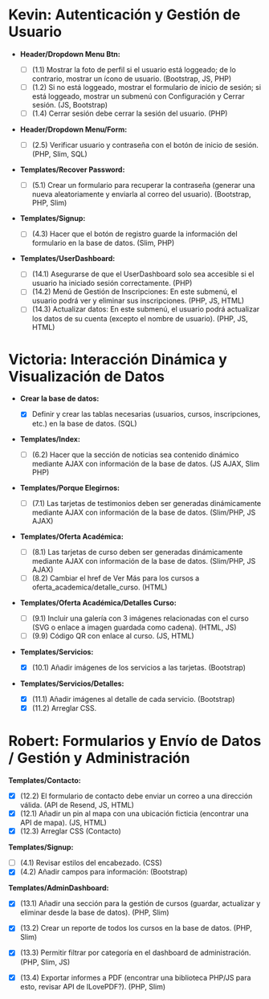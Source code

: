 # Kevin: Autenticación y Gestión de Usuario

* **Header/Dropdown Menu Btn:**
  
  * [ ] (1.1) Mostrar la foto de perfil si el usuario está loggeado; de lo contrario, mostrar un ícono de usuario. (Bootstrap, JS, PHP)
  * [ ] (1.2) Si no está loggeado, mostrar el formulario de inicio de sesión; si está loggeado, mostrar un submenú con Configuración y Cerrar sesión. (JS, Bootstrap)
  * [ ] (1.4) Cerrar sesión debe cerrar la sesión del usuario. (PHP)

* **Header/Dropdown Menu/Form:**
  
  * [ ] (2.5) Verificar usuario y contraseña con el botón de inicio de sesión. (PHP, Slim, SQL)

* **Templates/Recover Password:**
  
  * [ ] (5.1) Crear un formulario para recuperar la contraseña (generar una nueva aleatoriamente y enviarla al correo del usuario). (Bootstrap, PHP, Slim)

* **Templates/Signup:**
  
  * [ ] (4.3) Hacer que el botón de registro guarde la información del formulario en la base de datos. (Slim, PHP)

* **Templates/UserDashboard:**
  
  * [ ] (14.1) Asegurarse de que el UserDashboard solo sea accesible si el usuario ha iniciado sesión correctamente. (PHP)
  * [ ] (14.2) Menú de Gestión de Inscripciones: En este submenú, el usuario podrá ver y eliminar sus inscripciones. (PHP, JS, HTML)
  * [ ] (14.3) Actualizar datos: En este submenú, el usuario podrá actualizar los datos de su cuenta (excepto el nombre de usuario). (PHP, JS, HTML)

# Victoria: Interacción Dinámica y Visualización de Datos

* **Crear la base de datos:**
  
  * [x] Definir y crear las tablas necesarias (usuarios, cursos, inscripciones, etc.) en la base de datos. (SQL)

* **Templates/Index:**
  
  * [ ] (6.2) Hacer que la sección de noticias sea contenido dinámico mediante AJAX con información de la base de datos. (JS AJAX, Slim PHP)

* **Templates/Porque Elegirnos:**
  
  * [ ] (7.1) Las tarjetas de testimonios deben ser generadas dinámicamente mediante AJAX con información de la base de datos. (Slim/PHP, JS AJAX)

* **Templates/Oferta Académica:**
  
  * [ ] (8.1) Las tarjetas de curso deben ser generadas dinámicamente mediante AJAX con información de la base de datos. (Slim/PHP, JS AJAX)
  * [ ] (8.2) Cambiar el href de Ver Más para los cursos a oferta_academica/detalle_curso. (HTML)

* **Templates/Oferta Académica/Detalles Curso:**
  
  * [ ] (9.1) Incluir una galería con 3 imágenes relacionadas con el curso (SVG o enlace a imagen guardada como cadena). (HTML, JS)
  * [ ] (9.9) Código QR con enlace al curso. (JS, HTML)

* **Templates/Servicios:**
  
  * [x] (10.1) Añadir imágenes de los servicios a las tarjetas. (Bootstrap)

* **Templates/Servicios/Detalles:**
  
  * [x] (11.1) Añadir imágenes al detalle de cada servicio. (Bootstrap)
  * [x] (11.2) Arreglar CSS.

# Robert: Formularios y Envío de Datos / Gestión y Administración

**Templates/Contacto:**

* [x] (12.2) El formulario de contacto debe enviar un correo a una dirección válida. (API de Resend, JS, HTML)
* [x] (12.1) Añadir un pin al mapa con una ubicación ficticia (encontrar una API de mapa). (JS, HTML)
* [x] (12.3) Arreglar CSS (Contacto)

**Templates/Signup:**

* [ ] (4.1) Revisar estilos del encabezado. (CSS)
* [x] (4.2) Añadir campos para información: (Bootstrap)

**Templates/AdminDashboard:**

- [x] (13.1) Añadir una sección para la gestión de cursos (guardar, actualizar y eliminar desde la base de datos). (PHP, Slim)

- [x] (13.2) Crear un reporte de todos los cursos en la base de datos. (PHP, Slim)

- [x] (13.3) Permitir filtrar por categoría en el dashboard de administración. (PHP, Slim, JS)

- [x] (13.4) Exportar informes a PDF (encontrar una biblioteca PHP/JS para esto, revisar API de ILovePDF?). (PHP, Slim)
